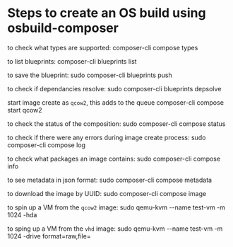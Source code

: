 # Steps to create an OS build using osbuild-composer

to check what types are supported:
composer-cli compose types

to list blueprints:
composer-cli blueprints list

to save the blueprint:
sudo composer-cli blueprints push <blueprint toml>

to check if dependancies resolve:
sudo composer-cli blueprints depsolve <blueprint name>

start image create as `qcow2`, this adds to the queue
composer-cli compose start <blueprint name> qcow2

to check the status of the composition:
sudo composer-cli compose status

to check if there were any errors during image create process:
sudo composer-cli compose log <UUID of the image>

to check what packages an image contains:
sudo composer-cli compose info <UUID of the image>

to see metadata in json format:
sudo composer-cli compose metadata <UUID of the image>

to download the image by UUID:
sudo composer-cli compose image <UUID of the image>

to spin up a VM from the `qcow2` image:
sudo qemu-kvm --name test-vm -m 1024 -hda <qcow2 image file>

to sping up a VM from the `vhd` image:
sudo qemu-kvm --name test-vm -m 1024 -drive format=raw,file=<vhd file>

